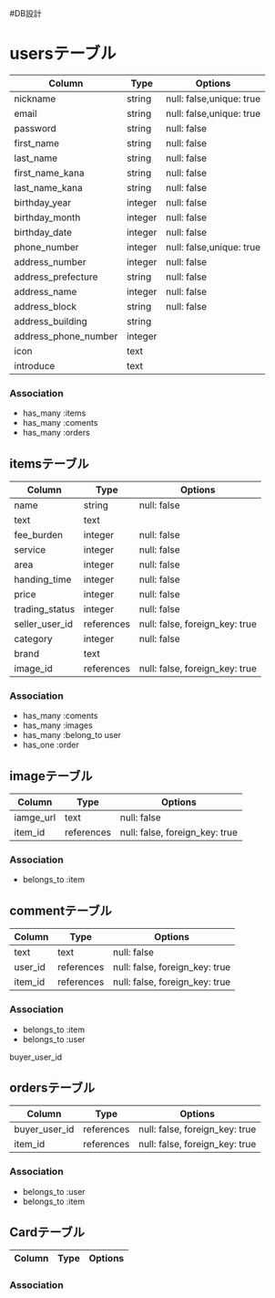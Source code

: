 #DB設計

# usersテーブル

|Column|Type|Options|
|------|----|-------|
|nickname|string|null: false,unique: true|
|email|string|null: false,unique: true|
|password|string|null: false|
|first_name|string|null: false|
|last_name|string|null: false|
|first_name_kana|string|null: false|
|last_name_kana|string|null: false|
|birthday_year|integer|null: false|
|birthday_month|integer|null: false|
|birthday_date|integer|null: false|
|phone_number|integer|null: false,unique: true|
|address_number|integer|null: false|
|address_prefecture|string|null: false|
|address_name|integer|null: false|
|address_block|string|null: false|
|address_building|string||
|address_phone_number|integer||
|icon|text||
|introduce|text||

### Association
- has_many :items
- has_many :coments
- has_many :orders


## itemsテーブル

|Column|Type|Options|
|------|----|-------|
|name|string|null: false|
|text|text||
|fee_burden|integer|null: false|
|service|integer|null: false|
|area|integer|null: false|
|handing_time|integer|null: false|
|price|integer|null: false|
|trading_status|integer|null: false|
|seller_user_id|references|null: false, foreign_key: true|
|category|integer|null: false|
|brand|text||
|image_id|references|null: false, foreign_key: true|

### Association
- has_many :coments
- has_many :images
- has_many :belong_to user
- has_one :order




## imageテーブル
|Column|Type|Options|
|------|----|-------|
|iamge_url|text|null: false|
|item_id|references|null: false, foreign_key: true|

### Association
- belongs_to :item


## commentテーブル

|Column|Type|Options|
|------|----|-------|
|text|text|null: false|
|user_id|references|null: false, foreign_key: true|
|item_id|references|null: false, foreign_key: true|
### Association
- belongs_to :item
- belongs_to :user

buyer_user_id

## ordersテーブル

|Column|Type|Options|
|------|----|-------|
|buyer_user_id|references|null: false, foreign_key: true|
|item_id|references|null: false, foreign_key: true|
### Association
- belongs_to :user
- belongs_to :item

## Cardテーブル

|Column|Type|Options|
|------|----|-------|

### Association